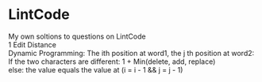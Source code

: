 # LintCode
My own soltions to questions on LintCode   
1 Edit Distance   
Dynamic Programming: The ith position at word1, the j th position at word2:   
                     If the two characters are different: 1 + Min(delete, add, replace)    
                     else: the value equals the value at (i = i - 1 && j = j - 1)   
